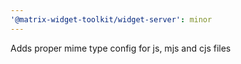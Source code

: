 ```yaml
---
'@matrix-widget-toolkit/widget-server': minor
---
```


Adds proper mime type config for js, mjs and cjs files
